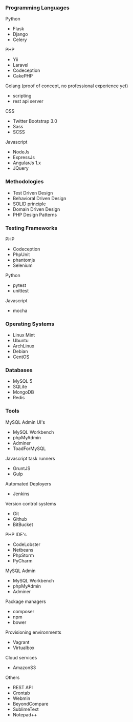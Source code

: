 ### Programming Languages

Python

- Flask
- Django
- Celery

PHP

- Yii
- Laravel
- Codeception
- CakePHP

Golang (proof of concept, no professional experience yet)

- scripting
- rest api server

CSS

- Twitter Bootstrap 3.0
- Sass
- SCSS


Javascript

- NodeJs
- ExpressJs
- AngularJs 1.x
- JQuery


### Methodologies
- Test Driven Design
- Behavioral Driven Design
- SOLID principle
- Domain Driven Design
- PHP Design Patterns


### Testing Frameworks

PHP

- Codeception
- PhpUnit
- phantomjs
- Selenium

Python

- pytest
- unittest

Javascript

- mocha


### Operating Systems
- Linux Mint
- Ubuntu
- ArchLinux
- Debian
- CentOS


### Databases
- MySQL 5  
- SQLite  
- MongoDB  
- Redis


### Tools

MySQL Admin UI's

- MySQL Workbench  
- phpMyAdmin  
- Adminer
- ToadForMySQL

Javascript task runners

- GruntJS  
- Gulp

Automated Deployers

- Jenkins

Version control systems

- Git  
- Github  
- BitBucket

PHP IDE's

- CodeLobster  
- Netbeans  
- PhpStorm
- PyCharm


MySQL Admin

- MySQL Workbench  
- phpMyAdmin  
- Adminer

Package managers

- composer
- npm
- bower

Provisioning environments

- Vagrant  
- Virtualbox


Cloud services

- AmazonS3

Others

- REST API
- Crontab
- Webmin
- BeyondCompare
- SublimeText
- Notepad++
